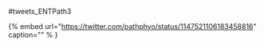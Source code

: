 #tweets_ENTPath3

{% embed url="https://twitter.com/pathphyo/status/1147521106183458816"  caption="" % }
